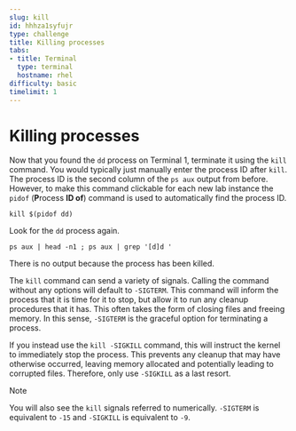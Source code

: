 ```yaml
---
slug: kill
id: hhhza1syfujr
type: challenge
title: Killing processes
tabs:
- title: Terminal
  type: terminal
  hostname: rhel
difficulty: basic
timelimit: 1
---
```

Killing processes
===
Now that you found the `dd` process on Terminal 1, terminate it using the `kill` command. You would typically just manually enter the process ID after `kill`. The process ID is the second column of the `ps aux` output from before. However, to make this command clickable for each new lab instance the `pidof` (**P**rocess **ID of**) command is used to automatically find the process ID.

```bash,run
kill $(pidof dd)
```

Look for the `dd` process again.
```bash,run
ps aux | head -n1 ; ps aux | grep '[d]d '
```

There is no output because the process has been killed.

The `kill` command can send a variety of signals. Calling the command without any options will default to `-SIGTERM`. This command will inform the process that it is time for it to stop, but allow it to run any cleanup procedures that it has. This often takes the form of closing files and freeing memory. In this sense, `-SIGTERM` is the graceful option for terminating a process.

If you instead use the `kill -SIGKILL` command, this will instruct the kernel to immediately stop the process. This prevents any cleanup that may have otherwise occurred, leaving memory allocated and potentially leading to corrupted files. Therefore, only use `-SIGKILL` as a last resort.

> [!NOTE]
> You will also see the `kill` signals referred to numerically. `-SIGTERM`
is equivalent to `-15` and `-SIGKILL` is equivalent to `-9`.
